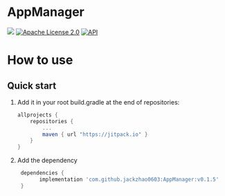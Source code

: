 # AppManager
[![](https://jitpack.io/v/jackzhao0603/AppManager.svg)](https://jitpack.io/#jackzhao0603/AppManager)
[![Apache License 2.0][1]][2]
[![API][3]][4]

# How to use
## Quick start
1. Add it in your root build.gradle at the end of repositories:
    ```gradle
    allprojects {
        repositories {
            ...
            maven { url "https://jitpack.io" }
        }
    }
    ```
2. Add the dependency
    ```gradle
     dependencies {
	       implementation 'com.github.jackzhao0603:AppManager:v0.1.5'
	 }

    ```

[1]:https://img.shields.io/:License-Apache%202.0-blue.svg
[2]:https://www.apache.org/licenses/LICENSE-2.0.html
[3]:https://img.shields.io/badge/API-14%2B-red.svg?style=flat
[4]:https://android-arsenal.com/api?level=16